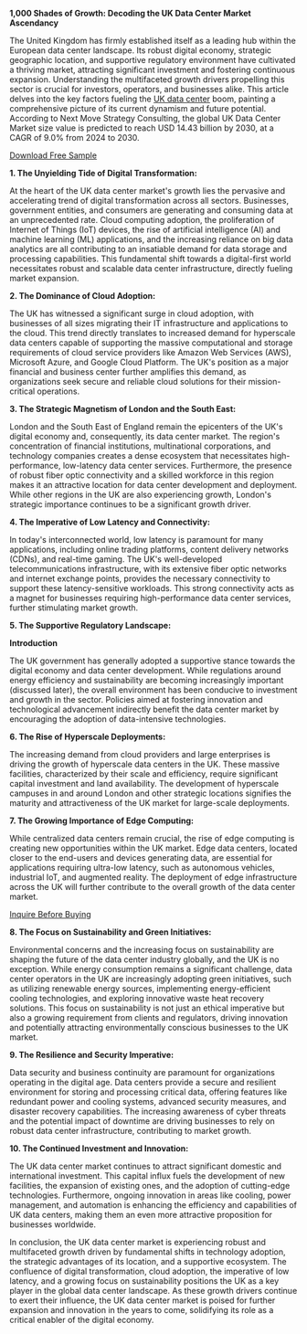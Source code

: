 **1,000 Shades of Growth: Decoding the UK Data Center Market Ascendancy**

The United Kingdom has firmly established itself as a leading hub within the European data center landscape. Its robust digital economy, strategic geographic location, and supportive regulatory environment have cultivated a thriving market, attracting significant investment and fostering continuous expansion. Understanding the multifaceted growth drivers propelling this sector is crucial for investors, operators, and businesses alike. This article delves into the key factors fueling the [UK data center](https://www.nextmsc.com/report/uk-data-center-market) boom, painting a comprehensive picture of its current dynamism and future potential.
According to Next Move Strategy Consulting, the global UK Data Center Market size value is predicted to reach USD 14.43 billion by 2030, at a CAGR of 9.0% from 2024 to 2030.

[Download Free Sample](https://www.nextmsc.com/uk-data-center-market/request-sample)

**1. The Unyielding Tide of Digital Transformation:**

At the heart of the UK data center market's growth lies the pervasive and accelerating trend of digital transformation across all sectors. Businesses, government entities, and consumers are generating and consuming data at an unprecedented rate. Cloud computing adoption, the proliferation of Internet of Things (IoT) devices, the rise of artificial intelligence (AI) and machine learning (ML) applications, and the increasing reliance on big data analytics are all contributing to an insatiable demand for data storage and processing capabilities. This fundamental shift towards a digital-first world necessitates robust and scalable data center infrastructure, directly fueling market expansion.

**2. The Dominance of Cloud Adoption:**

The UK has witnessed a significant surge in cloud adoption, with businesses of all sizes migrating their IT infrastructure and applications to the cloud. This trend directly translates to increased demand for hyperscale data centers capable of supporting the massive computational and storage requirements of cloud service providers like Amazon Web Services (AWS), Microsoft Azure, and Google Cloud Platform. The UK's position as a major financial and business center further amplifies this demand, as organizations seek secure and reliable cloud solutions for their mission-critical operations.

**3. The Strategic Magnetism of London and the South East:**

London and the South East of England remain the epicenters of the UK's digital economy and, consequently, its data center market. The region's concentration of financial institutions, multinational corporations, and technology companies creates a dense ecosystem that necessitates high-performance, low-latency data center services. Furthermore, the presence of robust fiber optic connectivity and a skilled workforce in this region makes it an attractive location for data center development and deployment. While other regions in the UK are also experiencing growth, London's strategic importance continues to be a significant growth driver.

**4. The Imperative of Low Latency and Connectivity:**

In today's interconnected world, low latency is paramount for many applications, including online trading platforms, content delivery networks (CDNs), and real-time gaming. The UK's well-developed telecommunications infrastructure, with its extensive fiber optic networks and internet exchange points, provides the necessary connectivity to support these latency-sensitive workloads. This strong connectivity acts as a magnet for businesses requiring high-performance data center services, further stimulating market growth.

**5. The Supportive Regulatory Landscape:**

**Introduction**

The UK government has generally adopted a supportive stance towards the digital economy and data center development. While regulations around energy efficiency and sustainability are becoming increasingly important (discussed later), the overall environment has been conducive to investment and growth in the sector. Policies aimed at fostering innovation and technological advancement indirectly benefit the data center market by encouraging the adoption of data-intensive technologies.

**6. The Rise of Hyperscale Deployments:**

The increasing demand from cloud providers and large enterprises is driving the growth of hyperscale data centers in the UK. These massive facilities, characterized by their scale and efficiency, require significant capital investment and land availability. The development of hyperscale campuses in and around London and other strategic locations signifies the maturity and attractiveness of the UK market for large-scale deployments.

**7. The Growing Importance of Edge Computing:**

While centralized data centers remain crucial, the rise of edge computing is creating new opportunities within the UK market. Edge data centers, located closer to the end-users and devices generating data, are essential for applications requiring ultra-low latency, such as autonomous vehicles, industrial IoT, and augmented reality. The deployment of edge infrastructure across the UK will further contribute to the overall growth of the data center market.

[Inquire Before Buying](https://www.nextmsc.com/uk-data-center-market/inquire-before-buying)

**8. The Focus on Sustainability and Green Initiatives:**

Environmental concerns and the increasing focus on sustainability are shaping the future of the data center industry globally, and the UK is no exception. While energy consumption remains a significant challenge, data center operators in the UK are increasingly adopting green initiatives, such as utilizing renewable energy sources, implementing energy-efficient cooling technologies, and exploring innovative waste heat recovery solutions. This focus on sustainability is not just an ethical imperative but also a growing requirement from clients and regulators, driving innovation and potentially attracting environmentally conscious businesses to the UK market.

**9. The Resilience and Security Imperative:**

Data security and business continuity are paramount for organizations operating in the digital age. Data centers provide a secure and resilient environment for storing and processing critical data, offering features like redundant power and cooling systems, advanced security measures, and disaster recovery capabilities. The increasing awareness of cyber threats and the potential impact of downtime are driving businesses to rely on robust data center infrastructure, contributing to market growth.

**10. The Continued Investment and Innovation:**

The UK data center market continues to attract significant domestic and international investment. This capital influx fuels the development of new facilities, the expansion of existing ones, and the adoption of cutting-edge technologies. Furthermore, ongoing innovation in areas like cooling, power management, and automation is enhancing the efficiency and capabilities of UK data centers, making them an even more attractive proposition for businesses worldwide.

In conclusion, the UK data center market is experiencing robust and multifaceted growth driven by fundamental shifts in technology adoption, the strategic advantages of its location, and a supportive ecosystem. The confluence of digital transformation, cloud adoption, the imperative of low latency, and a growing focus on sustainability positions the UK as a key player in the global data center landscape. As these growth drivers continue to exert their influence, the UK data center market is poised for further expansion and innovation in the years to come, solidifying its role as a critical enabler of the digital economy.
